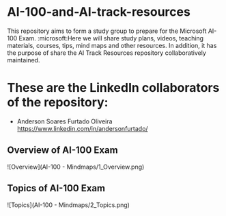 # AI-100-and-AI-track-resources
This repository aims to form a study group to prepare for the Microsoft AI-100 Exam. :microsoft:Here we will share study plans, videos, teaching materials, courses, tips, mind maps and other resources. In addition, it has the purpose of share the AI Track Resources repository collaboratively maintained.

# These are the LinkedIn collaborators of the repository:
- Anderson Soares Furtado Oliveira https://www.linkedin.com/in/andersonfurtado/


## Overview of AI-100 Exam

![Overview](AI-100 - Mindmaps/1_Overview.png)

## Topics of AI-100 Exam

![Topics](AI-100 - Mindmaps/2_Topics.png)
